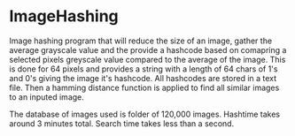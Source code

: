 # ImageHashing

Image hashing program that will reduce the size of an image, gather the average grayscale value and the provide a hashcode based on comapring a selected pixels greyscale value compared to the average of the image. This is done for 64 pixels and provides a string with a length of 64 chars of 1's and 0's giving the image it's hashcode. All hashcodes are stored in a text file. Then a hamming distance function is applied to find all similar images to an inputed image.


The database of images used is folder of 120,000 images. Hashtime takes around 3 minutes total. Search time takes less than a second.
